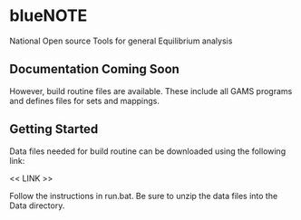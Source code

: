 # blueNOTE
National Open source Tools for general Equilibrium analysis

## Documentation Coming Soon ##

However, build routine files are available. These include all GAMS programs and
defines files for sets and mappings.

## Getting Started ##

Data files needed for build routine can be downloaded using the following link:

<< LINK >>

Follow the instructions in run.bat. Be sure to unzip the data files into the
Data directory.
